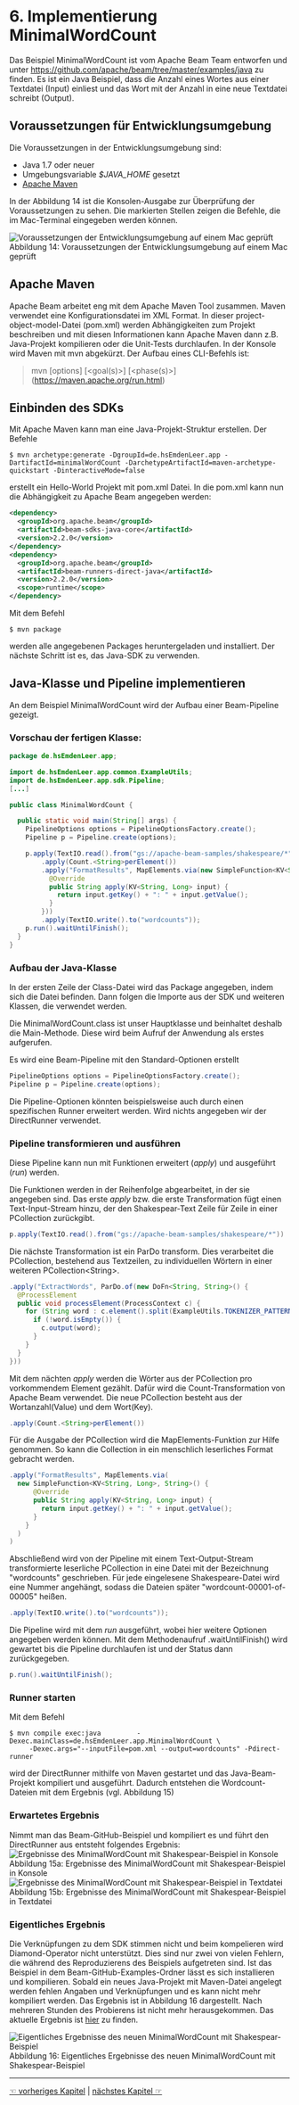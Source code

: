 # 6. Implementierung MinimalWordCount

Das Beispiel MinimalWordCount ist vom Apache Beam Team entworfen und unter https://github.com/apache/beam/tree/master/examples/java zu finden. Es ist ein Java Beispiel, dass die Anzahl eines Wortes aus einer Textdatei (Input) einliest und das Wort mit der Anzahl in eine neue Textdatei schreibt (Output).

## Voraussetzungen für Entwicklungsumgebung

Die Voraussetzungen in der Entwicklungsumgebung sind: 
- Java 1.7 oder neuer
- Umgebungsvariable *$JAVA_HOME* gesetzt
- [Apache Maven](https://maven.apache.org/) 

In der Abbildung 14 ist die Konsolen-Ausgabe zur Überprüfung der Voraussetzungen zu sehen. Die markierten Stellen zeigen die Befehle, die im Mac-Terminal eingegeben werden können. 

![Voraussetzungen der Entwicklungsumgebung auf einem Mac geprüft](images/Bsp_Voraussetzungen.png)<br>Abbildung 14: Voraussetzungen der Entwicklungsumgebung auf einem Mac geprüft

## Apache Maven

Apache Beam arbeitet eng mit dem Apache Maven Tool zusammen. Maven verwendet eine Konfigurationsdatei im XML Format. In dieser project-object-model-Datei (pom.xml) werden Abhängigkeiten zum Projekt beschreiben und mit diesen Informationen kann Apache Maven dann z.B. Java-Projekt kompilieren oder die Unit-Tests durchlaufen. In der Konsole wird Maven mit mvn abgekürzt. Der Aufbau eines CLI-Befehls ist: 
> mvn [options] [<goal(s)>] [<phase(s)>]
 (https://maven.apache.org/run.html)

## Einbinden des SDKs
Mit Apache Maven kann man eine Java-Projekt-Struktur erstellen. Der Befehle 

```
$ mvn archetype:generate -DgroupId=de.hsEmdenLeer.app -DartifactId=minimalWordCount -DarchetypeArtifactId=maven-archetype-quickstart -DinteractiveMode=false
```

erstellt ein Hello-World Projekt mit pom.xml Datei. In die pom.xml kann nun die Abhängigkeit zu Apache Beam angegeben werden: 

```xml
<dependency>
  <groupId>org.apache.beam</groupId>
  <artifactId>beam-sdks-java-core</artifactId>
  <version>2.2.0</version>
</dependency>
<dependency>
  <groupId>org.apache.beam</groupId>
  <artifactId>beam-runners-direct-java</artifactId>
  <version>2.2.0</version>
  <scope>runtime</scope>
</dependency>
```

Mit dem Befehl

```
$ mvn package
```

werden alle angegebenen Packages heruntergeladen und installiert. Der nächste Schritt ist es, das Java-SDK zu verwenden.

## Java-Klasse und Pipeline implementieren

An dem Beispiel MinimalWordCount wird der Aufbau einer Beam-Pipeline gezeigt. 

### Vorschau der fertigen Klasse:
```Java
package de.hsEmdenLeer.app;

import de.hsEmdenLeer.app.common.ExampleUtils;
import de.hsEmdenLeer.app.sdk.Pipeline;
[...]

public class MinimalWordCount {

  public static void main(String[] args) {
    PipelineOptions options = PipelineOptionsFactory.create();
    Pipeline p = Pipeline.create(options);

    p.apply(TextIO.read().from("gs://apache-beam-samples/shakespeare/*"))
        .apply(Count.<String>perElement())
        .apply("FormatResults", MapElements.via(new SimpleFunction<KV<String, Long>, String>() {
          @Override
          public String apply(KV<String, Long> input) {
            return input.getKey() + ": " + input.getValue();
          }
        }))
        .apply(TextIO.write().to("wordcounts"));
    p.run().waitUntilFinish();
  }
}
```
### Aufbau der Java-Klasse
In der ersten Zeile der Class-Datei wird das Package angegeben, indem sich die Datei befinden. Dann folgen die Importe aus der SDK und weiteren Klassen, die verwendet werden. 

Die MinimalWordCount.class ist unser Hauptklasse und beinhaltet deshalb die Main-Methode. Diese wird beim Aufruf der Anwendung als erstes aufgerufen. 

Es wird eine Beam-Pipeline mit den Standard-Optionen erstellt 

```Java
PipelineOptions options = PipelineOptionsFactory.create();
Pipeline p = Pipeline.create(options);
```
Die Pipeline-Optionen könnten beispielsweise auch durch einen spezifischen Runner erweitert werden. Wird nichts angegeben wir der DirectRunner verwendet. 

### Pipeline transformieren und ausführen
Diese Pipeline kann nun mit Funktionen erweitert (*apply*) und ausgeführt (*run*) werden. 

Die Funktionen werden in der Reihenfolge abgearbeitet, in der sie angegeben sind. Das erste *apply* bzw. die erste Transformation fügt einen Text-Input-Stream hinzu, der den Shakespear-Text Zeile für Zeile in einer PCollection zurückgibt.

```Java
p.apply(TextIO.read().from("gs://apache-beam-samples/shakespeare/*"))
```

Die nächste Transformation ist ein ParDo transform. Dies verarbeitet die PCollection, bestehend aus Textzeilen, zu individuellen Wörtern in einer weiteren PCollection\<String>.

```Java
.apply("ExtractWords", ParDo.of(new DoFn<String, String>() {
  @ProcessElement
  public void processElement(ProcessContext c) {
    for (String word : c.element().split(ExampleUtils.TOKENIZER_PATTERN)) {
      if (!word.isEmpty()) {
        c.output(word);
      }
    }
  }
}))
```

Mit dem nächten *apply* werden die Wörter aus der PCollection<String> pro vorkommendem Element gezählt. Dafür wird die Count-Transformation von Apache Beam verwendet. Die neue PCollection besteht aus der Wortanzahl(Value) und dem Wort(Key).

```Java
.apply(Count.<String>perElement())
```

Für die Ausgabe der PCollection wird die MapElements-Funktion zur Hilfe genommen. So kann die Collection in ein menschlich leserliches Format gebracht werden. 

```Java
.apply("FormatResults", MapElements.via(
  new SimpleFunction<KV<String, Long>, String>() {
      @Override
      public String apply(KV<String, Long> input) {
        return input.getKey() + ": " + input.getValue();
      }
    }
  )
)
```

Abschließend wird von der Pipeline mit einem Text-Output-Stream transformierte leserliche PCollection in eine Datei mit der Bezeichnung "wordcounts" geschrieben. Für jede eingelesene Shakespeare-Datei wird eine Nummer angehängt, sodass die Dateien später "wordcount-00001-of-00005" heißen. 

```Java
.apply(TextIO.write().to("wordcounts"));
```

Die Pipeline wird mit dem *run* ausgeführt, wobei hier weitere Optionen angegeben werden können. Mit dem Methodenaufruf .waitUntilFinish() wird gewartet bis die Pipeline durchlaufen ist und der Status dann zurückgegeben. 

```Java
p.run().waitUntilFinish();
```

### Runner starten

Mit dem Befehl 
```
$ mvn compile exec:java         -Dexec.mainClass=de.hsEmdenLeer.app.MinimalWordCount \
     -Dexec.args="--inputFile=pom.xml --output=wordcounts" -Pdirect-runner
```
wird der DirectRunner mithilfe von Maven gestartet und das Java-Beam-Projekt kompiliert und ausgeführt. Dadurch entstehen die Wordcount-Dateien mit dem Ergebnis (vgl. Abbildung 15)

### Erwartetes Ergebnis
Nimmt man das Beam-GitHub-Beispiel und kompiliert es und führt den DirectRunner aus entsteht folgendes Ergebnis: 
![Ergebnisse des MinimalWordCount mit Shakespear-Beispiel in Konsole](images/Bsp_Ergebnis.png)<br>Abbildung 15a: Ergebnisse des MinimalWordCount mit Shakespear-Beispiel in Konsole
![Ergebnisse des MinimalWordCount mit Shakespear-Beispiel in Textdatei](images/Bsp_Ergebnis1.png)<br>Abbildung 15b: Ergebnisse des MinimalWordCount mit Shakespear-Beispiel in Textdatei

### Eigentliches Ergebnis
Die Verknüpfungen zu dem SDK stimmen nicht und beim kompelieren wird Diamond-Operator nicht unterstützt. Dies sind nur zwei von vielen Fehlern, die während des Reproduzierens des Beispiels aufgetreten sind. Ist das Beispiel in dem Beam-GitHub-Examples-Ordner lässt es sich installieren und kompilieren. Sobald ein neues Java-Projekt mit Maven-Datei angelegt werden fehlen Angaben und Verknüpfungen und es kann nicht mehr kompiliert werden. Das Ergebnis ist in Abbildung 16 dargestellt. Nach mehreren Stunden des Probierens ist nicht mehr herausgekommen. Das aktuelle Ergebnis ist [hier](minimalWordCount/) zu finden. 

![Eigentliches Ergebnisse des neuen MinimalWordCount mit Shakespear-Beispiel](images/Bsp_Ergebnis2.png)<br>Abbildung 16: Eigentliches Ergebnisse des neuen MinimalWordCount mit Shakespear-Beispiel

---------

[☜ vorheriges Kapitel](5_Apache_Beam_Model_SDKs_und_Runner.md)
   |   [nächstes Kapitel ☞](7_Beam_Vision.md)


